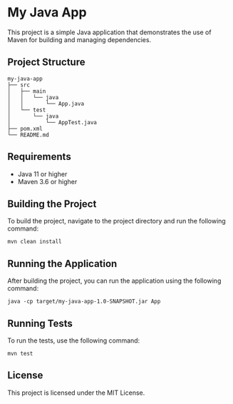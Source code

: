 # My Java App

This project is a simple Java application that demonstrates the use of Maven for building and managing dependencies.

## Project Structure

```
my-java-app
├── src
│   ├── main
│   │   └── java
│   │       └── App.java
│   └── test
│       └── java
│           └── AppTest.java
├── pom.xml
└── README.md
```

## Requirements

- Java 11 or higher
- Maven 3.6 or higher

## Building the Project

To build the project, navigate to the project directory and run the following command:

```
mvn clean install
```

## Running the Application

After building the project, you can run the application using the following command:

```
java -cp target/my-java-app-1.0-SNAPSHOT.jar App
```

## Running Tests

To run the tests, use the following command:

```
mvn test
```

## License

This project is licensed under the MIT License.
